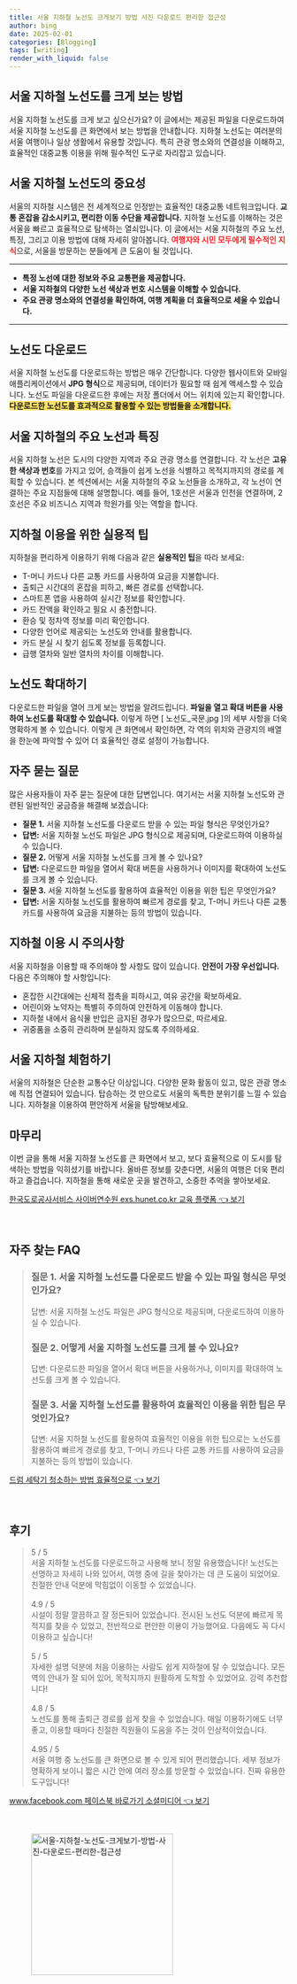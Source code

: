 ```yaml
---
title: 서울 지하철 노선도 크게보기 방법 사진 다운로드 편리한 접근성
author: bing
date: 2025-02-01
categories: [Blogging]
tags: [writing]
render_with_liquid: false
---
```



<h2 id='지하철 노선도 크게 보기'>서울 지하철 노선도를 크게 보는 방법</h2>

<p>서울 지하철 노선도를 크게 보고 싶으신가요? 이 글에서는 제공된 파일을 다운로드하여 서울 지하철 노선도를 큰 화면에서 보는 방법을 안내합니다. 지하철 노선도는 여러분의 서울 여행이나 일상 생활에서 유용할 것입니다. 특히 관광 명소와의 연결성을 이해하고, 효율적인 대중교통 이용을 위해 필수적인 도구로 자리잡고 있습니다.</p>

<h2 id='서울 지하철의 중요성'>서울 지하철 노선도의 중요성</h2>

<p>서울의 지하철 시스템은 전 세계적으로 인정받는 효율적인 대중교통 네트워크입니다. <b>교통 혼잡을 감소시키고, 편리한 이동 수단을 제공합니다.</b> 지하철 노선도를 이해하는 것은 서울을 빠르고 효율적으로 탐색하는 열쇠입니다. 이 글에서는 서울 지하철의 주요 노선, 특징, 그리고 이용 방법에 대해 자세히 알아봅니다. <b><span style="color: #ee2323;">여행자와 시민 모두에게 필수적인 지식</span></b>으로, 서울을 방문하는 분들에게 큰 도움이 될 것입니다.</p>

<hr />

<ul>
    <li><b>특정 노선에 대한 정보와 주요 교통편을 제공합니다.</b></li>
    <li><b>서울 지하철의 다양한 노선 색상과 번호 시스템을 이해할 수 있습니다.</b></li>
    <li><b>주요 관광 명소와의 연결성을 확인하여, 여행 계획을 더 효율적으로 세울 수 있습니다.</b></li>
</ul>

<hr />

<h2 id='노선도 다운로드 방법'>노선도 다운로드</h2>

<p>서울 지하철 노선도를 다운로드하는 방법은 매우 간단합니다. 다양한 웹사이트와 모바일 애플리케이션에서 <b>JPG 형식</b>으로 제공되며, 데이터가 필요할 때 쉽게 액세스할 수 있습니다. 노선도 파일을 다운로드한 후에는 저장 폴더에서 어느 위치에 있는지 확인합니다. <b><span style="background-color: #ffe066;">다운로드한 노선도를 효과적으로 활용할 수 있는 방법들을 소개합니다.</span></b></p>

<h2 id='주요 노선과 특징'>서울 지하철의 주요 노선과 특징</h2>

<p>서울 지하철 노선은 도시의 다양한 지역과 주요 관광 명소를 연결합니다. 각 노선은 <b>고유한 색상과 번호</b>를 가지고 있어, 승객들이 쉽게 노선을 식별하고 목적지까지의 경로를 계획할 수 있습니다. 본 섹션에서는 서울 지하철의 주요 노선들을 소개하고, 각 노선이 연결하는 주요 지점들에 대해 설명합니다. 예를 들어, 1호선은 서울과 인천을 연결하며, 2호선은 주요 비즈니스 지역과 학원가를 잇는 역할을 합니다.</p>

<h2 id='지하철 이용 팁'>지하철 이용을 위한 실용적 팁</h2>

<p>지하철을 편리하게 이용하기 위해 다음과 같은 <b>실용적인 팁</b>을 따라 보세요:</p>

<ul>
    <li>T-머니 카드나 다른 교통 카드를 사용하여 요금을 지불합니다.</li>
    <li>출퇴근 시간대의 혼잡을 피하고, 빠른 경로를 선택합니다.</li>
    <li>스마트폰 앱을 사용하여 실시간 정보를 확인합니다.</li>
    <li>카드 잔액을 확인하고 필요 시 충전합니다.</li>
    <li>환승 및 정차역 정보를 미리 확인합니다.</li>
    <li>다양한 언어로 제공되는 노선도와 안내를 활용합니다.</li>
    <li>카드 분실 시 찾기 쉽도록 정보를 등록합니다.</li>
    <li>급행 열차와 일반 열차의 차이를 이해합니다.</li>
</ul>

<h2 id='노선도 확대하기'>노선도 확대하기</h2>

<p>다운로드한 파일을 열어 크게 보는 방법을 알려드립니다. <b>파일을 열고 확대 버튼을 사용하여 노선도를 확대할 수 있습니다.</b> 이렇게 하면 [ 노선도_국문.jpg ]의 세부 사항을 더욱 명확하게 볼 수 있습니다. 이렇게 큰 화면에서 확인하면, 각 역의 위치와 관광지의 배열을 한눈에 파악할 수 있어 더 효율적인 경로 설정이 가능합니다.</p>

<h2 id='자주 묻는 질문'>자주 묻는 질문</h2>

<p>많은 사용자들이 자주 묻는 질문에 대한 답변입니다. 여기서는 서울 지하철 노선도와 관련된 일반적인 궁금증을 해결해 보겠습니다:</p>

<ul>
    <li><b>질문 1.</b> 서울 지하철 노선도를 다운로드 받을 수 있는 파일 형식은 무엇인가요?</li>
    <li><b>답변:</b> 서울 지하철 노선도 파일은 JPG 형식으로 제공되며, 다운로드하여 이용하실 수 있습니다.</li>
    <li><b>질문 2.</b> 어떻게 서울 지하철 노선도를 크게 볼 수 있나요?</li>
    <li><b>답변:</b> 다운로드한 파일을 열어서 확대 버튼을 사용하거나 이미지를 확대하여 노선도를 크게 볼 수 있습니다.</li>
    <li><b>질문 3.</b> 서울 지하철 노선도를 활용하여 효율적인 이용을 위한 팁은 무엇인가요?</li>
    <li><b>답변:</b> 서울 지하철 노선도를 활용하여 빠르게 경로를 찾고, T-머니 카드나 다른 교통 카드를 사용하여 요금을 지불하는 등의 방법이 있습니다.</li>
</ul>

<h2 id='지하철 이용 시 주의사항'>지하철 이용 시 주의사항</h2>

<p>서울 지하철을 이용할 때 주의해야 할 사항도 많이 있습니다. <b>안전이 가장 우선입니다.</b> 다음은 주의해야 할 사항입니다:</p>

<ul>
    <li>혼잡한 시간대에는 신체적 접촉을 피하시고, 여유 공간을 확보하세요.</li>
    <li>어린이와 노약자는 특별히 주의하여 안전하게 이동해야 합니다.</li>
    <li>지하철 내에서 음식물 반입은 금지된 경우가 많으므로, 따르세요.</li>
    <li>귀중품을 소중히 관리하며 분실하지 않도록 주의하세요.</li>
</ul>

<h2 id='서울 지하철 체험하기'>서울 지하철 체험하기</h2>

<p>서울의 지하철은 단순한 교통수단 이상입니다. 다양한 문화 활동이 있고, 많은 관광 명소에 직접 연결되어 있습니다. 탑승하는 것 만으로도 서울의 독특한 분위기를 느낄 수 있습니다. 지하철을 이용하여 편안하게 서울을 탐방해보세요.</p>

<h2 id='마무리'>마무리</h2>

<p>이번 글을 통해 서울 지하철 노선도를 큰 화면에서 보고, 보다 효율적으로 이 도시를 탐색하는 방법을 익히셨기를 바랍니다. 올바른 정보를 갖춘다면, 서울의 여행은 더욱 편리하고 즐겁습니다. 지하철을 통해 새로운 곳을 발견하고, 소중한 추억을 쌓아보세요.</p>


<p><a class="click-button" title="한국도로공사서비스 사이버연수원 exs.hunet.co.kr 교육 플랫폼" href="https://aptwhite.github.io/posts/%ED%95%9C%EA%B5%AD%EB%8F%84%EB%A1%9C%EA%B3%B5%EC%82%AC%EC%84%9C%EB%B9%84%EC%8A%A4-%EC%82%AC%EC%9D%B4%EB%B2%84%EC%97%B0%EC%88%98%EC%9B%90-exs.hunet.co.kr-%EA%B5%90%EC%9C%A1-%ED%94%8C%EB%9E%AB%ED%8F%BC/" rel="dofollow">한국도로공사서비스 사이버연수원 exs.hunet.co.kr 교육 플랫폼 👈 보기</a></p><br>
<h2 id='자주_찾는_FAQ'>자주 찾는 FAQ</h2>
<div itemscope="" itemtype="https://schema.org/FAQPage"> 
<blockquote> 
<div itemscope="" itemprop="mainEntity" itemtype="https://schema.org/Question"> 
<h3 itemprop="name">질문 1. 서울 지하철 노선도를 다운로드 받을 수 있는 파일 형식은 무엇인가요?</h3> 
<div itemscope="" itemprop="acceptedAnswer" itemtype="https://schema.org/Answer"> 
<span itemprop="text"> 
<p>답변: 서울 지하철 노선도 파일은 JPG 형식으로 제공되며, 다운로드하여 이용하실 수 있습니다.</p> 
</span> 
</div> 
</div> 

<div itemscope="" itemprop="mainEntity" itemtype="https://schema.org/Question"> 
<h3 itemprop="name">질문 2. 어떻게 서울 지하철 노선도를 크게 볼 수 있나요?</h3> 
<div itemscope="" itemprop="acceptedAnswer" itemtype="https://schema.org/Answer"> 
<span itemprop="text"> 
<p>답변: 다운로드한 파일을 열어서 확대 버튼을 사용하거나, 이미지를 확대하여 노선도를 크게 볼 수 있습니다.</p> 
</span> 
</div> 
</div> 

<div itemscope="" itemprop="mainEntity" itemtype="https://schema.org/Question"> 
<h3 itemprop="name">질문 3. 서울 지하철 노선도를 활용하여 효율적인 이용을 위한 팁은 무엇인가요?</h3> 
<div itemscope="" itemprop="acceptedAnswer" itemtype="https://schema.org/Answer"> 
<span itemprop="text"> 
<p>답변: 서울 지하철 노선도를 활용하여 효율적인 이용을 위한 팁으로는 노선도를 활용하여 빠르게 경로를 찾고, T-머니 카드나 다른 교통 카드를 사용하여 요금을 지불하는 등의 방법이 있습니다.</p> 
</span> 
</div> 
</div> 
</blockquote> 
</div>
<p><a class="click-button" title="드럼 세탁기 청소하는 방법 효율적으로" href="https://aptwhite.github.io/posts/%EB%93%9C%EB%9F%BC-%EC%84%B8%ED%83%81%EA%B8%B0-%EC%B2%AD%EC%86%8C%ED%95%98%EB%8A%94-%EB%B0%A9%EB%B2%95-%ED%9A%A8%EC%9C%A8%EC%A0%81%EC%9C%BC%EB%A1%9C/" rel="dofollow">드럼 세탁기 청소하는 방법 효율적으로 👈 보기</a></p><br>
<h2 id='후기'>후기</h2>
<div itemscope itemtype="https://schema.org/Product">
  <blockquote>
  <div itemprop="review" itemscope itemtype="https://schema.org/Review">
      <div itemprop="reviewRating" itemscope itemtype="https://schema.org/Rating"> <span itemprop="ratingValue">5</span> / <span itemprop="bestRating">5</span> </div>
      <span itemprop="reviewBody">서울 지하철 노선도를 다운로드하고 사용해 보니 정말 유용했습니다! 노선도는 선명하고 자세히 나와 있어서, 여행 중에 길을 찾아가는 데 큰 도움이 되었어요. 친절한 안내 덕분에 막힘없이 이동할 수 있었습니다.</span>
  </div>
  <br>
  <div itemprop="review" itemscope itemtype="https://schema.org/Review">
      <div itemprop="reviewRating" itemscope itemtype="https://schema.org/Rating"> <span itemprop="ratingValue">4.9</span> / <span itemprop="bestRating">5</span> </div>
      <span itemprop="reviewBody">시설이 정말 깔끔하고 잘 정돈되어 있었습니다. 전시된 노선도 덕분에 빠르게 목적지를 찾을 수 있었고, 전반적으로 편안한 이용이 가능했어요. 다음에도 꼭 다시 이용하고 싶습니다!</span>
  </div>
  <br>
  <div itemprop="review" itemscope itemtype="https://schema.org/Review">
      <div itemprop="reviewRating" itemscope itemtype="https://schema.org/Rating"> <span itemprop="ratingValue">5</span> / <span itemprop="bestRating">5</span> </div>
      <span itemprop="reviewBody">자세한 설명 덕분에 처음 이용하는 사람도 쉽게 지하철에 탈 수 있었습니다. 모든 역의 안내가 잘 되어 있어, 목적지까지 원활하게 도착할 수 있었어요. 강력 추천합니다!</span>
  </div>
  <br>
  <div itemprop="review" itemscope itemtype="https://schema.org/Review">
      <div itemprop="reviewRating" itemscope itemtype="https://schema.org/Rating"> <span itemprop="ratingValue">4.8</span> / <span itemprop="bestRating">5</span> </div>
      <span itemprop="reviewBody">노선도를 통해 출퇴근 경로를 쉽게 찾을 수 있었습니다. 매일 이용하기에도 너무 좋고, 이용할 때마다 친절한 직원들이 도움을 주는 것이 인상적이었습니다.</span>
  </div>
  <br>
  <div itemprop="review" itemscope itemtype="https://schema.org/Review">
      <div itemprop="reviewRating" itemscope itemtype="https://schema.org/Rating"> <span itemprop="ratingValue">4.95</span> / <span itemprop="bestRating">5</span> </div>
      <span itemprop="reviewBody">서울 여행 중 노선도를 큰 화면으로 볼 수 있게 되어 편리했습니다. 세부 정보가 명확하게 보이니 짧은 시간 안에 여러 장소를 방문할 수 있었습니다. 진짜 유용한 도구입니다!</span>
  </div>
  </blockquote>
</div>
<p><a class="click-button" title="www.facebook.com 페이스북 바로가기 소셜미디어" href="https://aptwhite.github.io/posts/www.facebook.com-%ED%8E%98%EC%9D%B4%EC%8A%A4%EB%B6%81-%EB%B0%94%EB%A1%9C%EA%B0%80%EA%B8%B0-%EC%86%8C%EC%85%9C%EB%AF%B8%EB%94%94%EC%96%B4/" rel="dofollow">www.facebook.com 페이스북 바로가기 소셜미디어 👈 보기</a></p><br>
<figure class="image"><img src="https://aptwhite.github.io/assets/img/thumbnail/서울-지하철-노선도-크게보기-방법-사진-다운로드-편리한-접근성.webp" alt="서울-지하철-노선도-크게보기-방법-사진-다운로드-편리한-접근성" width="256" height="256"></figure>